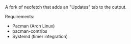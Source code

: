 A fork of neofetch that adds an "Updates" tab to the output.

Requirements:
- Pacman (Arch Linux)
- pacman-contribs
- Systemd (timer integration)

